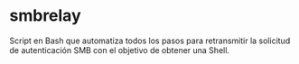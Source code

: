 # smbrelay
Script en Bash que automatiza todos los pasos para retransmitir la solicitud de autenticación SMB con el objetivo de obtener una Shell.
